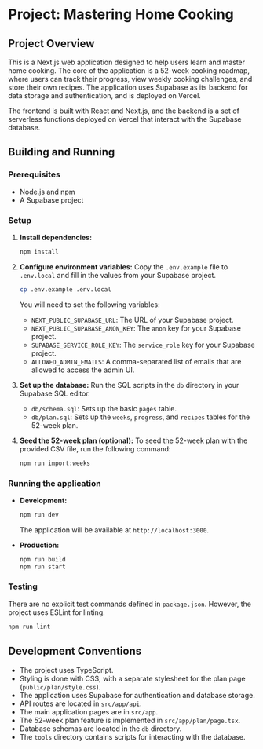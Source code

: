 # Project: Mastering Home Cooking

## Project Overview

This is a Next.js web application designed to help users learn and master home cooking. The core of the application is a 52-week cooking roadmap, where users can track their progress, view weekly cooking challenges, and store their own recipes. The application uses Supabase as its backend for data storage and authentication, and is deployed on Vercel.

The frontend is built with React and Next.js, and the backend is a set of serverless functions deployed on Vercel that interact with the Supabase database.

## Building and Running

### Prerequisites

- Node.js and npm
- A Supabase project

### Setup

1.  **Install dependencies:**
    ```bash
    npm install
    ```

2.  **Configure environment variables:**
    Copy the `.env.example` file to `.env.local` and fill in the values from your Supabase project.
    ```bash
    cp .env.example .env.local
    ```
    You will need to set the following variables:
    - `NEXT_PUBLIC_SUPABASE_URL`: The URL of your Supabase project.
    - `NEXT_PUBLIC_SUPABASE_ANON_KEY`: The `anon` key for your Supabase project.
    - `SUPABASE_SERVICE_ROLE_KEY`: The `service_role` key for your Supabase project.
    - `ALLOWED_ADMIN_EMAILS`: A comma-separated list of emails that are allowed to access the admin UI.

3.  **Set up the database:**
    Run the SQL scripts in the `db` directory in your Supabase SQL editor.
    - `db/schema.sql`: Sets up the basic `pages` table.
    - `db/plan.sql`: Sets up the `weeks`, `progress`, and `recipes` tables for the 52-week plan.

4.  **Seed the 52-week plan (optional):**
    To seed the 52-week plan with the provided CSV file, run the following command:
    ```bash
    npm run import:weeks
    ```

### Running the application

-   **Development:**
    ```bash
    npm run dev
    ```
    The application will be available at `http://localhost:3000`.

-   **Production:**
    ```bash
    npm run build
    npm run start
    ```

### Testing

There are no explicit test commands defined in `package.json`. However, the project uses ESLint for linting.
```bash
npm run lint
```

## Development Conventions

-   The project uses TypeScript.
-   Styling is done with CSS, with a separate stylesheet for the plan page (`public/plan/style.css`).
-   The application uses Supabase for authentication and database storage.
-   API routes are located in `src/app/api`.
-   The main application pages are in `src/app`.
-   The 52-week plan feature is implemented in `src/app/plan/page.tsx`.
-   Database schemas are located in the `db` directory.
-   The `tools` directory contains scripts for interacting with the database.
